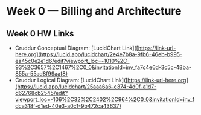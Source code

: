 # Week 0 — Billing and Architecture
Week 0 HW Links
---------------
- Cruddur Conceptual Diagram: [LucidChart Link]([https://link-url-here.org](https://lucid.app/lucidchart/2e4e7b8a-9fb6-46eb-b995-ea45c0e2e1d6/edit?viewport_loc=-1010%2C-93%2C3657%2C1467%2C0_0&invitationId=inv_fa7c4e6d-3c5c-48ba-855a-55ad8f99aaf8)
- Cruddur Logical Diagram: [LucidChart Link]([https://link-url-here.org](https://lucid.app/lucidchart/25aaa6a6-c374-4d0f-a1d7-d62768cb2545/edit?viewport_loc=-106%2C32%2C2402%2C964%2C0_0&invitationId=inv_fdca318f-d1ed-40e3-a0c1-9b472ca43637)
